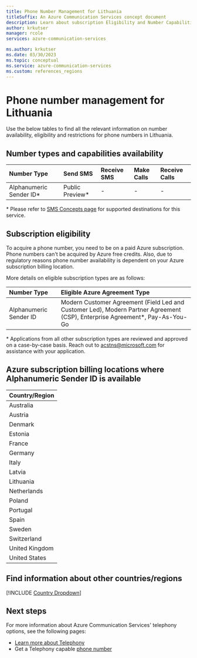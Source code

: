```yaml
---
title: Phone Number Management for Lithuania
titleSuffix: An Azure Communication Services concept document
description: Learn about subscription Eligibility and Number Capabilities for PSTN and SMS Numbers in Lithuania.
author: krkutser
manager: rcole
services: azure-communication-services

ms.author: krkutser
ms.date: 03/30/2023
ms.topic: conceptual
ms.service: azure-communication-services
ms.custom: references_regions
---
```


# Phone number management for Lithuania
Use the below tables to find all the relevant information on number availability, eligibility and restrictions for phone numbers in Lithuania.

## Number types and capabilities availability

| Number Type | Send SMS             | Receive SMS          | Make Calls           | Receive Calls          |
| :---------- | :------------------- | :------------------- | :------------------- | :--------------------- |
| Alphanumeric Sender ID\*  | Public Preview\* | -                    | -                    | -      |


\* Please refer to [SMS Concepts page](../sms/concepts.md) for supported destinations for this service.


## Subscription eligibility

To acquire a phone number, you need to be on a paid Azure subscription. Phone numbers can't be acquired by Azure free credits. Also, due to regulatory reasons phone number availability is dependent on your Azure subscription billing location.

More details on eligible subscription types are as follows:

| Number Type                      | Eligible Azure Agreement Type                                                                             |
| :------------------------------- | :-------------------------------------------------------------------------------------------------------- |
| Alphanumeric Sender ID            | Modern Customer Agreement (Field Led and Customer Led), Modern Partner Agreement (CSP), Enterprise Agreement*, Pay-As-You-Go                                      |

\* Applications from all other subscription types are reviewed and approved on a case-by-case basis. Reach out to acstns@microsoft.com for assistance with your application.


## Azure subscription billing locations where Alphanumeric Sender ID is available
| Country/Region |
| :---------- |
|Australia|
|Austria|
|Denmark|
|Estonia|
|France|
|Germany|
|Italy|
|Latvia|
|Lithuania|
|Netherlands|
|Poland|
|Portugal|
|Spain|
|Sweden|
|Switzerland|
|United Kingdom|
|United States|


## Find information about other countries/regions

[!INCLUDE [Country Dropdown](../../includes/country-dropdown.md)]


## Next steps

For more information about Azure Communication Services' telephony options, see the following pages:

- [Learn more about Telephony](../telephony/telephony-concept.md)
- Get a Telephony capable [phone number](../../quickstarts/telephony/get-phone-number.md)
